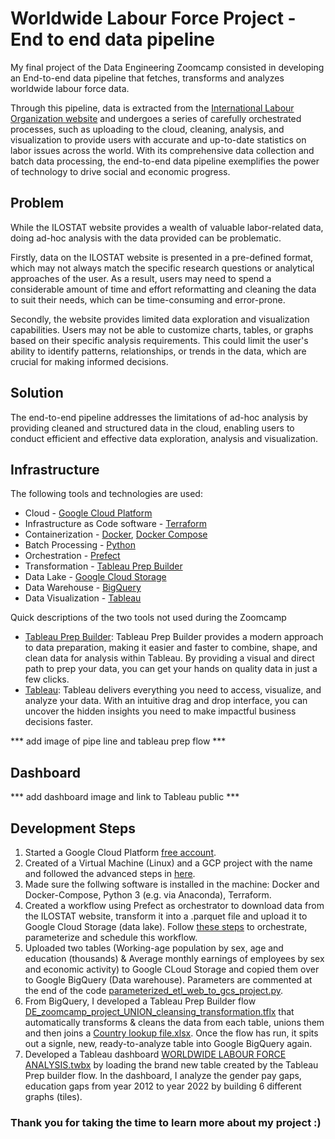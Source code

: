 # Worldwide Labour Force Project - End to end data pipeline
My final project of the Data Engineering Zoomcamp consisted in developing an End-to-end data pipeline that fetches, transforms and analyzes worldwide labour force data.

Through this pipeline, data is extracted from the [International Labour Organization website](https://ilostat.ilo.org/data/) and undergoes a series of carefully orchestrated processes, such as uploading to the cloud, cleaning, analysis, and visualization to provide users with accurate and up-to-date statistics on labor issues across the world. With its comprehensive data collection and batch data processing, the end-to-end data pipeline exemplifies the power of technology to drive social and economic progress.

## Problem
While the ILOSTAT website provides a wealth of valuable labor-related data, doing ad-hoc analysis with the data provided can be problematic.

Firstly, data on the ILOSTAT website is presented in a pre-defined format, which may not always match the specific research questions or analytical approaches of the user. As a result, users may need to spend a considerable amount of time and effort reformatting and cleaning the data to suit their needs, which can be time-consuming and error-prone.

Secondly, the website provides limited data exploration and visualization capabilities. Users may not be able to customize charts, tables, or graphs based on their specific analysis requirements. This could limit the user's ability to identify patterns, relationships, or trends in the data, which are crucial for making informed decisions.

## Solution
The end-to-end pipeline addresses the limitations of ad-hoc analysis by providing cleaned and structured data in the cloud, enabling users to conduct efficient and effective data exploration, analysis and visualization.

## Infrastructure
The following tools and technologies are used:

* Cloud - [Google Cloud Platform](https://cloud.google.com/)
* Infrastructure as Code software - [Terraform](https://www.terraform.io/)
* Containerization - [Docker](https://www.docker.com/), [Docker Compose](https://docs.docker.com/compose/)
* Batch Processing - [Python](https://www.python.org/)
* Orchestration - [Prefect](https://www.prefect.io/)
* Transformation - [Tableau Prep Builder](https://www.tableau.com/products/prep)
* Data Lake - [Google Cloud Storage](https://cloud.google.com/storage)
* Data Warehouse - [BigQuery](https://cloud.google.com/bigquery)
* Data Visualization - [Tableau](https://www.tableau.com/)

Quick descriptions of the two tools not used during the Zoomcamp
* [Tableau Prep Builder](https://www.tableau.com/products/prep): Tableau Prep Builder provides a modern approach to data preparation, making it easier and faster to combine, shape, and clean data for analysis within Tableau. By providing a visual and direct path to prep your data, you can get your hands on quality data in just a few clicks.
* [Tableau](https://www.tableau.com/): Tableau delivers everything you need to access, visualize, and analyze your data. With an intuitive drag and drop interface, you can uncover the hidden insights you need to make impactful business decisions faster.




*** add image of pipe line and tableau prep flow ***




## Dashboard




*** add dashboard image and link to Tableau public ***



## Development Steps
1. Started a Google Cloud Platform [free account](https://cloud.google.com/free/docs/free-cloud-features#free-trial).
2. Created of a Virtual Machine (Linux) and a GCP project with the name and followed the advanced steps in [here](GCP_setup/gcp_overview_setup.md).
3. Made sure the follwing software is installed in the machine: Docker and Docker-Compose, Python 3 (e.g. via Anaconda), Terraform.
4. Created a workflow using Prefect as orchestrator to download data from the ILOSTAT website, transform it into a .parquet file and upload it to Google Cloud Storage (data lake). Follow [these steps](https://github.com/gmzgian/Worldwide-Labour-Force-Project/edit/main/Data_Fetch_&_Orchestration/README.md) to orchestrate, parameterize and schedule this workflow. 
5. Uploaded two tables (Working-age population by sex, age and education (thousands) & Average monthly earnings of employees by sex and economic activity) to Google CLoud Storage and copied them over to Google BigQuery (Data warehouse). Parameters are commented at the end of the code [parameterized_etl_web_to_gcs_project.py](Data_Fetch_&_Orchestration/parameterized_etl_web_to_gcs_project.py).
6. From BigQuery, I developed a Tableau Prep Builder flow [DE_zoomcamp_project_UNION_cleansing_transformation.tflx](https://github.com/gmzgian/Worldwide-Labour-Force-Project/tree/main/Tableau%20Prep%20%26%20Tableau%20Dashboard) that automatically transforms & cleans the data from each table, unions them and then joins a [Country lookup file.xlsx](https://github.com/gmzgian/Worldwide-Labour-Force-Project/tree/main/Tableau%20Prep%20%26%20Tableau%20Dashboard). Once the flow has run, it spits out a signle, new, ready-to-analyze table into Google BigQuery again.
7. Developed a Tableau dashboard [WORLDWIDE LABOUR FORCE ANALYSIS.twbx](https://github.com/gmzgian/Worldwide-Labour-Force-Project/tree/main/Tableau%20Prep%20%26%20Tableau%20Dashboard) by loading the brand new table created by the Tableau Prep builder flow. In the dashboard, I analyze the gender pay gaps, education gaps from year 2012 to year 2022 by building 6 different graphs (tiles).

### Thank you for taking the time to learn more about my project :)
